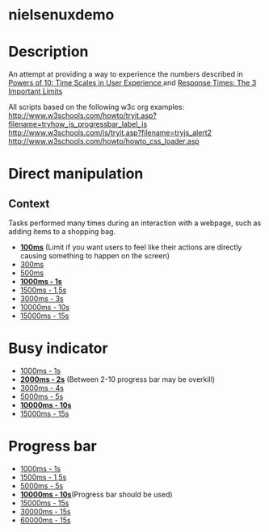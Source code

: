 # nielsenuxdemo

# Description
An attempt at providing a way to experience the numbers described in [Powers of 10: Time Scales in User Experience
](https://www.nngroup.com/articles/powers-of-10-time-scales-in-ux/) and [Response Times: The 3 Important Limits](https://www.nngroup.com/articles/response-times-3-important-limits/)

All scripts based on the following w3c org examples:
http://www.w3schools.com/howto/tryit.asp?filename=tryhow_js_progressbar_label_js
http://www.w3schools.com/js/tryit.asp?filename=tryjs_alert2
http://www.w3schools.com/howto/howto_css_loader.asp

# Direct manipulation
## Context
Tasks performed many times during an interaction with a webpage, such as adding items to a shopping bag.
* [**100ms**](https://rawgit.com/csms/nielsenuxdemo/master/appear/0.1.html) (Limit if you want users to feel like their actions are directly causing something to happen on the screen)
* [300ms](https://rawgit.com/csms/nielsenuxdemo/master/appear/0.3.html)
* [500ms](https://rawgit.com/csms/nielsenuxdemo/master/appear/0.5.html)
* [**1000ms - 1s**](https://rawgit.com/csms/nielsenuxdemo/master/appear/0.5.html)
* [1500ms - 1,5s](https://rawgit.com/csms/nielsenuxdemo/master/appear/0.5.html)
* [3000ms - 3s](https://rawgit.com/csms/nielsenuxdemo/master/appear/0.5.html)
* [10000ms - 10s](https://rawgit.com/csms/nielsenuxdemo/master/appear/10.html)
* [15000ms - 15s](https://rawgit.com/csms/nielsenuxdemo/master/appear/15.html)

# Busy indicator
* [1000ms - 1s](https://rawgit.com/csms/nielsenuxdemo/master/loader/1.html)
* [**2000ms - 2s**](https://rawgit.com/csms/nielsenuxdemo/master/loader/2.html) (Between 2-10 progress bar may be overkill)
* [3000ms - 4s](https://rawgit.com/csms/nielsenuxdemo/master/loader/4.html)
* [5000ms - 5s](https://rawgit.com/csms/nielsenuxdemo/master/loader/5.html)
* [**10000ms - 10s**](https://rawgit.com/csms/nielsenuxdemo/master/loader/10.html)
* [15000ms - 15s](https://rawgit.com/csms/nielsenuxdemo/master/loader/15.html)

# Progress bar
* [1000ms - 1s](https://rawgit.com/csms/nielsenuxdemo/master/progressbar/1.html)
* [1500ms - 1,5s](https://rawgit.com/csms/nielsenuxdemo/master/progressbar/1.5.html)
* [5000ms - 5s](https://rawgit.com/csms/nielsenuxdemo/master/progressbar/5.html)
* [**10000ms - 10s**](https://rawgit.com/csms/nielsenuxdemo/master/progressbar/10.html)(Progress bar should be used)
* [15000ms - 15s](https://rawgit.com/csms/nielsenuxdemo/master/progressbar/15.html)
* [30000ms - 15s](https://rawgit.com/csms/nielsenuxdemo/master/progressbar/30.html)
* [60000ms - 15s](https://rawgit.com/csms/nielsenuxdemo/master/progressbar/60.html)
